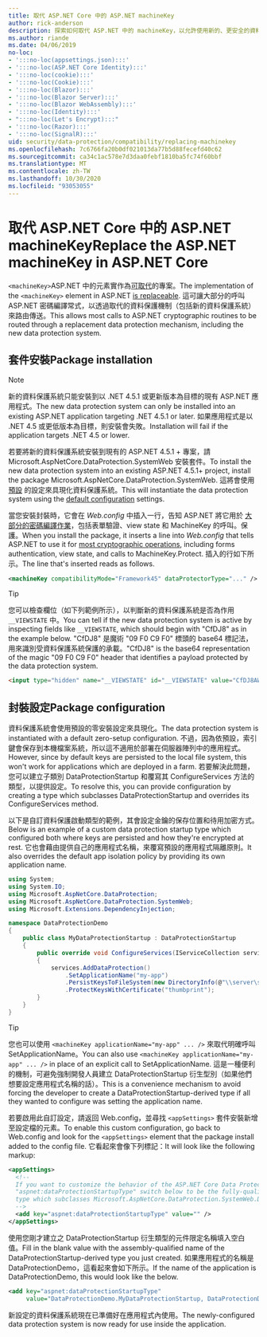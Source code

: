 ```yaml
---
title: 取代 ASP.NET Core 中的 ASP.NET machineKey
author: rick-anderson
description: 探索如何取代 ASP.NET 中的 machineKey，以允許使用新的、更安全的資料保護系統。
ms.author: riande
ms.date: 04/06/2019
no-loc:
- ':::no-loc(appsettings.json):::'
- ':::no-loc(ASP.NET Core Identity):::'
- ':::no-loc(cookie):::'
- ':::no-loc(Cookie):::'
- ':::no-loc(Blazor):::'
- ':::no-loc(Blazor Server):::'
- ':::no-loc(Blazor WebAssembly):::'
- ':::no-loc(Identity):::'
- ":::no-loc(Let's Encrypt):::"
- ':::no-loc(Razor):::'
- ':::no-loc(SignalR):::'
uid: security/data-protection/compatibility/replacing-machinekey
ms.openlocfilehash: 7c6766fa20b0df021013da77b5d88fecefd40c62
ms.sourcegitcommit: ca34c1ac578e7d3daa0febf1810ba5fc74f60bbf
ms.translationtype: MT
ms.contentlocale: zh-TW
ms.lasthandoff: 10/30/2020
ms.locfileid: "93053055"
---
```

# <a name="replace-the-aspnet-machinekey-in-aspnet-core"></a><span data-ttu-id="8ad1d-103">取代 ASP.NET Core 中的 ASP.NET machineKey</span><span class="sxs-lookup"><span data-stu-id="8ad1d-103">Replace the ASP.NET machineKey in ASP.NET Core</span></span>

<a name="compatibility-replacing-machinekey"></a>

<span data-ttu-id="8ad1d-104">`<machineKey>`ASP.NET 中的元素實作為[可取代](https://blogs.msdn.microsoft.com/webdev/2012/10/23/cryptographic-improvements-in-asp-net-4-5-pt-2/)的專案。</span><span class="sxs-lookup"><span data-stu-id="8ad1d-104">The implementation of the `<machineKey>` element in ASP.NET [is replaceable](https://blogs.msdn.microsoft.com/webdev/2012/10/23/cryptographic-improvements-in-asp-net-4-5-pt-2/).</span></span> <span data-ttu-id="8ad1d-105">這可讓大部分的呼叫 ASP.NET 密碼編譯常式，以透過取代的資料保護機制（包括新的資料保護系統）來路由傳送。</span><span class="sxs-lookup"><span data-stu-id="8ad1d-105">This allows most calls to ASP.NET cryptographic routines to be routed through a replacement data protection mechanism, including the new data protection system.</span></span>

## <a name="package-installation"></a><span data-ttu-id="8ad1d-106">套件安裝</span><span class="sxs-lookup"><span data-stu-id="8ad1d-106">Package installation</span></span>

> [!NOTE]
> <span data-ttu-id="8ad1d-107">新的資料保護系統只能安裝到以 .NET 4.5.1 或更新版本為目標的現有 ASP.NET 應用程式。</span><span class="sxs-lookup"><span data-stu-id="8ad1d-107">The new data protection system can only be installed into an existing ASP.NET application targeting .NET 4.5.1 or later.</span></span> <span data-ttu-id="8ad1d-108">如果應用程式是以 .NET 4.5 或更低版本為目標，則安裝會失敗。</span><span class="sxs-lookup"><span data-stu-id="8ad1d-108">Installation will fail if the application targets .NET 4.5 or lower.</span></span>

<span data-ttu-id="8ad1d-109">若要將新的資料保護系統安裝到現有的 ASP.NET 4.5.1 + 專案，請 Microsoft.AspNetCore.DataProtection.SystemWeb 安裝套件。</span><span class="sxs-lookup"><span data-stu-id="8ad1d-109">To install the new data protection system into an existing ASP.NET 4.5.1+ project, install the package Microsoft.AspNetCore.DataProtection.SystemWeb.</span></span> <span data-ttu-id="8ad1d-110">這將會使用 [預設](xref:security/data-protection/configuration/default-settings) 的設定來具現化資料保護系統。</span><span class="sxs-lookup"><span data-stu-id="8ad1d-110">This will instantiate the data protection system using the [default configuration](xref:security/data-protection/configuration/default-settings) settings.</span></span>

<span data-ttu-id="8ad1d-111">當您安裝封裝時，它會在 *Web.config* 中插入一行，告知 ASP.NET 將它用於 [大部分的密碼編譯作業](https://blogs.msdn.microsoft.com/webdev/2012/10/23/cryptographic-improvements-in-asp-net-4-5-pt-2/)，包括表單驗證、view state 和 MachineKey 的呼叫。保護。</span><span class="sxs-lookup"><span data-stu-id="8ad1d-111">When you install the package, it inserts a line into *Web.config* that tells ASP.NET to use it for [most cryptographic operations](https://blogs.msdn.microsoft.com/webdev/2012/10/23/cryptographic-improvements-in-asp-net-4-5-pt-2/), including forms authentication, view state, and calls to MachineKey.Protect.</span></span> <span data-ttu-id="8ad1d-112">插入的行如下所示。</span><span class="sxs-lookup"><span data-stu-id="8ad1d-112">The line that's inserted reads as follows.</span></span>

```xml
<machineKey compatibilityMode="Framework45" dataProtectorType="..." />
```

>[!TIP]
> <span data-ttu-id="8ad1d-113">您可以檢查欄位（如下列範例所示），以判斷新的資料保護系統是否為作用 `__VIEWSTATE` 中。</span><span class="sxs-lookup"><span data-stu-id="8ad1d-113">You can tell if the new data protection system is active by inspecting fields like `__VIEWSTATE`, which should begin with "CfDJ8" as in the example below.</span></span> <span data-ttu-id="8ad1d-114">"CfDJ8" 是魔術 "09 F0 C9 F0" 標頭的 base64 標記法，用來識別受資料保護系統保護的承載。</span><span class="sxs-lookup"><span data-stu-id="8ad1d-114">"CfDJ8" is the base64 representation of the magic "09 F0 C9 F0" header that identifies a payload protected by the data protection system.</span></span>

```html
<input type="hidden" name="__VIEWSTATE" id="__VIEWSTATE" value="CfDJ8AWPr2EQPTBGs3L2GCZOpk...">
```

## <a name="package-configuration"></a><span data-ttu-id="8ad1d-115">封裝設定</span><span class="sxs-lookup"><span data-stu-id="8ad1d-115">Package configuration</span></span>

<span data-ttu-id="8ad1d-116">資料保護系統會使用預設的零安裝設定來具現化。</span><span class="sxs-lookup"><span data-stu-id="8ad1d-116">The data protection system is instantiated with a default zero-setup configuration.</span></span> <span data-ttu-id="8ad1d-117">不過，因為依預設，索引鍵會保存到本機檔案系統，所以這不適用於部署在伺服器陣列中的應用程式。</span><span class="sxs-lookup"><span data-stu-id="8ad1d-117">However, since by default keys are persisted to the local file system, this won't work for applications which are deployed in a farm.</span></span> <span data-ttu-id="8ad1d-118">若要解決此問題，您可以建立子類別 DataProtectionStartup 和覆寫其 ConfigureServices 方法的類型，以提供設定。</span><span class="sxs-lookup"><span data-stu-id="8ad1d-118">To resolve this, you can provide configuration by creating a type which subclasses DataProtectionStartup and overrides its ConfigureServices method.</span></span>

<span data-ttu-id="8ad1d-119">以下是自訂資料保護啟動類型的範例，其會設定金鑰的保存位置和待用加密方式。</span><span class="sxs-lookup"><span data-stu-id="8ad1d-119">Below is an example of a custom data protection startup type which configured both where keys are persisted and how they're encrypted at rest.</span></span> <span data-ttu-id="8ad1d-120">它也會藉由提供自己的應用程式名稱，來覆寫預設的應用程式隔離原則。</span><span class="sxs-lookup"><span data-stu-id="8ad1d-120">It also overrides the default app isolation policy by providing its own application name.</span></span>

```csharp
using System;
using System.IO;
using Microsoft.AspNetCore.DataProtection;
using Microsoft.AspNetCore.DataProtection.SystemWeb;
using Microsoft.Extensions.DependencyInjection;

namespace DataProtectionDemo
{
    public class MyDataProtectionStartup : DataProtectionStartup
    {
        public override void ConfigureServices(IServiceCollection services)
        {
            services.AddDataProtection()
                .SetApplicationName("my-app")
                .PersistKeysToFileSystem(new DirectoryInfo(@"\\server\share\myapp-keys\"))
                .ProtectKeysWithCertificate("thumbprint");
        }
    }
}
```

>[!TIP]
> <span data-ttu-id="8ad1d-121">您也可以使用 `<machineKey applicationName="my-app" ... />` 來取代明確呼叫 SetApplicationName。</span><span class="sxs-lookup"><span data-stu-id="8ad1d-121">You can also use `<machineKey applicationName="my-app" ... />` in place of an explicit call to SetApplicationName.</span></span> <span data-ttu-id="8ad1d-122">這是一種便利的機制，可避免強制開發人員建立 DataProtectionStartup 衍生型別（如果他們想要設定應用程式名稱的話）。</span><span class="sxs-lookup"><span data-stu-id="8ad1d-122">This is a convenience mechanism to avoid forcing the developer to create a DataProtectionStartup-derived type if all they wanted to configure was setting the application name.</span></span>

<span data-ttu-id="8ad1d-123">若要啟用此自訂設定，請返回 Web.config，並尋找 `<appSettings>` 套件安裝新增至設定檔的元素。</span><span class="sxs-lookup"><span data-stu-id="8ad1d-123">To enable this custom configuration, go back to Web.config and look for the `<appSettings>` element that the package install added to the config file.</span></span> <span data-ttu-id="8ad1d-124">它看起來會像下列標記：</span><span class="sxs-lookup"><span data-stu-id="8ad1d-124">It will look like the following markup:</span></span>

```xml
<appSettings>
  <!--
  If you want to customize the behavior of the ASP.NET Core Data Protection stack, set the
  "aspnet:dataProtectionStartupType" switch below to be the fully-qualified name of a
  type which subclasses Microsoft.AspNetCore.DataProtection.SystemWeb.DataProtectionStartup.
  -->
  <add key="aspnet:dataProtectionStartupType" value="" />
</appSettings>
```

<span data-ttu-id="8ad1d-125">使用您剛才建立之 DataProtectionStartup 衍生類型的元件限定名稱填入空白值。</span><span class="sxs-lookup"><span data-stu-id="8ad1d-125">Fill in the blank value with the assembly-qualified name of the DataProtectionStartup-derived type you just created.</span></span> <span data-ttu-id="8ad1d-126">如果應用程式的名稱是 DataProtectionDemo，這看起來會如下所示。</span><span class="sxs-lookup"><span data-stu-id="8ad1d-126">If the name of the application is DataProtectionDemo, this would look like the below.</span></span>

```xml
<add key="aspnet:dataProtectionStartupType"
     value="DataProtectionDemo.MyDataProtectionStartup, DataProtectionDemo" />
```

<span data-ttu-id="8ad1d-127">新設定的資料保護系統現在已準備好在應用程式內使用。</span><span class="sxs-lookup"><span data-stu-id="8ad1d-127">The newly-configured data protection system is now ready for use inside the application.</span></span>
